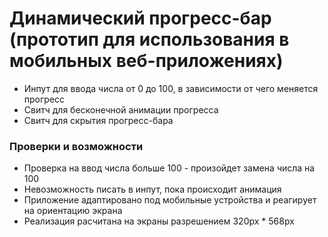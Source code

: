 # Динамический прогресс-бар (прототип для использования в мобильных веб-приложениях)

* Инпут для ввода числа от 0 до 100, в зависимости от чего меняется прогресс
* Свитч для бесконечной анимации прогресса
* Свитч для скрытия прогресс-бара

### Проверки и возможности

* Проверка на ввод числа больше 100 - произойдет замена числа на 100
* Невозможность писать в инпут, пока происходит анимация
* Приложение адаптировано под мобильные устройства и реагирует на ориентацию экрана
* Реализация расчитана на экраны разрешением 320px * 568px
